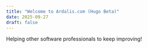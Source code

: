 ```yaml
---
title: "Welcome to Ardalis.com (Hugo Beta)"
date: 2025-09-27
draft: false
---
```


Helping other software professionals to keep improving!
